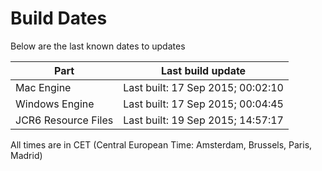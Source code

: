 # Build Dates

Below are the last known dates to updates

Part | Last build update
-----|-----
Mac Engine | Last built: 17 Sep 2015; 00:02:10
Windows Engine | Last built: 17 Sep 2015; 00:04:45
JCR6 Resource Files | Last built: 19 Sep 2015; 14:57:17
All times are in CET (Central European Time: Amsterdam, Brussels, Paris, Madrid)



